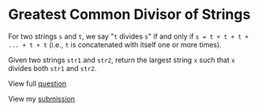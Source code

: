 # **Greatest Common Divisor of Strings**

For two strings `s` and `t`, we say "`t` divides `s`" if and only if `s = t + t + t + ... + t + t` (i.e., `t` is concatenated with itself one or more times).

Given two strings `str1` and `str2`, return the largest string `x` such that `x` divides both `str1` and `str2`.

View full [question](https://leetcode.com/problems/greatest-common-divisor-of-strings?envType=study-plan-v2&envId=leetcode-75)

View my [submission](https://leetcode.com/problems/greatest-common-divisor-of-strings/submissions/1480018613)
